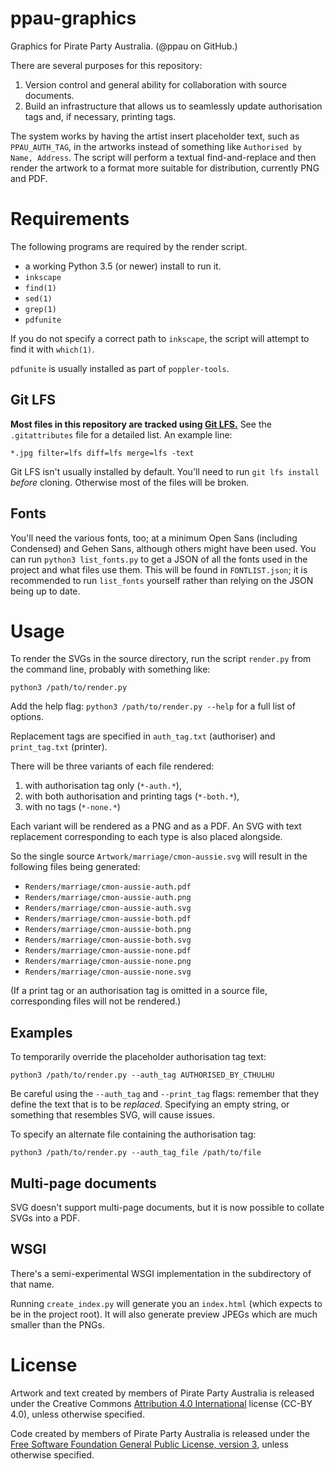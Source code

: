 # ppau-graphics
Graphics for Pirate Party Australia.
(@ppau on GitHub.)

There are several purposes for this repository:

1. Version control and general ability for collaboration with source documents.
2. Build an infrastructure that allows us to seamlessly update authorisation tags and, if necessary, printing tags.

The system works by having the artist insert placeholder text, such as `PPAU_AUTH_TAG`, in the artworks instead of something like `Authorised by Name, Address`. The script will perform a textual find-and-replace and then render the artwork to a format more suitable for distribution, currently PNG and PDF.

# Requirements

The following programs are required by the render script.

- a working Python 3.5 (or newer) install to run it.
- `inkscape`
- `find(1)`
- `sed(1)`
- `grep(1)`
- `pdfunite`

If you do not specify a correct path to `inkscape`, the script will attempt to find it with `which(1)`.

`pdfunite` is usually installed as part of `poppler-tools`.

## Git LFS

**Most files in this repository are tracked using [Git LFS.](https://git-lfs.github.com/)** See the `.gitattributes` file for a detailed list. An example line:

`*.jpg filter=lfs diff=lfs merge=lfs -text`

Git LFS isn't usually installed by default. You'll need to run `git lfs install` *before* cloning. Otherwise most of the files will be broken.

## Fonts

You'll need the various fonts, too; at a minimum Open Sans (including Condensed) and Gehen Sans, although others might have been used. You can run `python3 list_fonts.py` to get a JSON of all the fonts used in the project and what files use them. This will be found in `FONTLIST.json`; it is recommended to run `list_fonts` yourself rather than relying on the JSON being up to date.


# Usage

To render the SVGs in the source directory, run the script `render.py` from the command line, probably with something like:

`python3 /path/to/render.py`

Add the help flag: `python3 /path/to/render.py --help` for a full list of options.

Replacement tags are specified in `auth_tag.txt` (authoriser) and `print_tag.txt` (printer).

There will be three variants of each file rendered:

1. with authorisation tag only (`*-auth.*`),
2. with both authorisation and printing tags (`*-both.*`),
3. with no tags (`*-none.*`)

Each variant will be rendered as a PNG and as a PDF. An SVG with text replacement corresponding to each type is also placed alongside.

So the single source `Artwork/marriage/cmon-aussie.svg` will result in the following files being generated:

- `Renders/marriage/cmon-aussie-auth.pdf`
- `Renders/marriage/cmon-aussie-auth.png`
- `Renders/marriage/cmon-aussie-auth.svg`
- `Renders/marriage/cmon-aussie-both.pdf`
- `Renders/marriage/cmon-aussie-both.png`
- `Renders/marriage/cmon-aussie-both.svg`
- `Renders/marriage/cmon-aussie-none.pdf`
- `Renders/marriage/cmon-aussie-none.png`
- `Renders/marriage/cmon-aussie-none.svg`

(If a print tag or an authorisation tag is omitted in a source file, corresponding files will not be rendered.)

## Examples

To temporarily override the placeholder authorisation tag text:

`python3 /path/to/render.py --auth_tag AUTHORISED_BY_CTHULHU`

Be careful using the `--auth_tag` and `--print_tag` flags: remember that they define the text that is to be *replaced*. Specifying an empty string, or something that resembles SVG, will cause issues.

To specify an alternate file containing the authorisation tag:

`python3 /path/to/render.py --auth_tag_file /path/to/file`

## Multi-page documents

SVG doesn't support multi-page documents, but it is now possible to collate SVGs into a PDF.  

## WSGI

There's a semi-experimental WSGI implementation in the subdirectory of that name.

Running `create_index.py` will generate you an `index.html` (which expects to be in the project root). It will also generate preview JPEGs which are much smaller than the PNGs.


# License

Artwork and text created by members of Pirate Party Australia is released under the Creative Commons [Attribution 4.0 International](https://creativecommons.org/licenses/by/4.0/) license (CC-BY 4.0), unless otherwise specified.

Code created by members of Pirate Party Australia is released under the [Free Software Foundation General Public License, version 3](https://www.gnu.org/licenses/gpl-3.0.html), unless otherwise specified.
